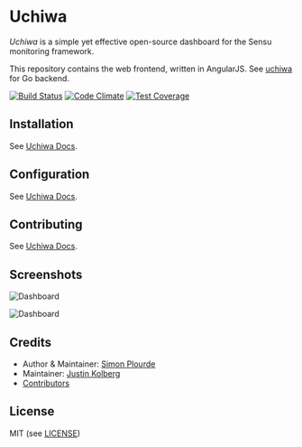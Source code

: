# Uchiwa
*Uchiwa* is a simple yet effective open-source dashboard for the Sensu monitoring framework.

This repository contains the web frontend, written in AngularJS.
See [uchiwa](https://github.com/sensu/uchiwa) for Go backend.

[![Build Status](https://travis-ci.org/sensu/uchiwa-web.svg?branch=master)](https://travis-ci.org/sensu/uchiwa-web)
[![Code Climate](https://codeclimate.com/github/sensu/uchiwa-web/badges/gpa.svg)](https://codeclimate.com/github/sensu/uchiwa-web)
[![Test Coverage](https://codeclimate.com/github/sensu/uchiwa-web/badges/coverage.svg)](https://codeclimate.com/github/sensu/uchiwa-web/coverage)

## Installation
See [Uchiwa Docs](https://docs.uchiwa.io/getting-started/installation/).

## Configuration
See [Uchiwa Docs](https://docs.uchiwa.io/getting-started/configuration/).

## Contributing
See [Uchiwa Docs](https://docs.uchiwa.io/contributing/).

## Screenshots

![Dashboard](http://palourde.github.io/images/uchiwa-dashboard.png)

![Dashboard](http://palourde.github.io/images/uchiwa-client.png)

## Credits
* Author & Maintainer: [Simon Plourde][author]
* Maintainer: [Justin Kolberg][amdprophet]
* [Contributors](https://github.com/sensu/uchiwa-web/graphs/contributors)

## License
MIT (see [LICENSE][license])

[author]:                 https://github.com/palourde
[license]:                https://github.com/sensu/uchiwa-web/blob/master/LICENSE
[amdprophet]:             https://github.com/amdprophet
